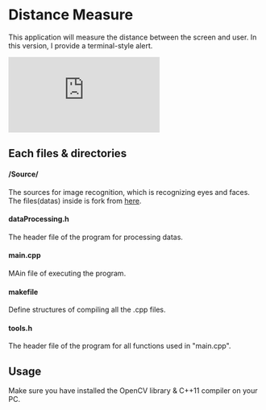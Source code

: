 # Distance Measure

This application will measure the distance between the screen and user.
In this version, I provide a terminal-style alert.

<iframe src="https://youtu.be/wCYsLGKFppw" frameborder="0" allowfullscreen="true"> </iframe>

## Each files & directories
#### /Source/
The sources for image recognition, which is recognizing eyes and faces.
The files(datas) inside is fork from [here](https://github.com/opencv/opencv/tree/master/data/haarcascades).

#### dataProcessing.h
The header file of the program for processing datas.


#### main.cpp
MAin file of executing the program.


#### makefile
Define structures of compiling all the .cpp files.


#### tools.h
The header file of the program for all functions used in "main.cpp".


## Usage
Make sure you have installed the OpenCV library & C++11 compiler on your PC.
